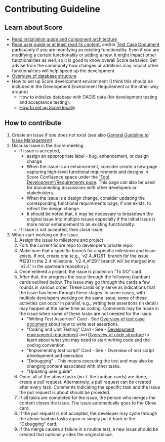 # Contributing Guideline

## Learn about Score
  - [Read installation guide and component architecture](https://github.com/OAGi/Score/wiki/Basic-Installation-Guide-using-Docker-for-Score-Application-Release-1.1.2-and-up)
  - [Read user guide or at least read its content.](./user_guide/ScoreUserGuide.rst) and/or [Test Case Document](./test_cases/) particularly if you are modifying an existing functionality. Even if you are modifying a certain functionality or adding a new, it might impact other functionalities as well, so it is good to know overall Score behavior. Get advise from the community how changes or additions may impact other functionalities will help speed up the development.
  - [Overview of database structure](https://oagiscore.atlassian.net/wiki/spaces/SCORE/pages/4403363841/Overview+of+Score+Database+Structure)
  - How to set up Score development environment (I think this should be included in the Development Environment Requirement or the other way around)
    - How to initialize database with OAGIS data (for development testing and acceptance testing).
    - [How to set up Score locally](https://github.com/OAGi/Score/wiki/Getting-Score-develop-environments-with-Docker,-Node.js,-and-JDK.)
## How to contribute  
1. Create an issue if one does not exist (see also [General Guideline to Issue Management](./GeneralGuidelineToIssueManagement.md))
2. Discuss issue in the Score meeting
    - If issue is accepted,
        - assign an apppropriate label - bug, enhancement, or design change
        - When the issue is an enhancement, consider create a new page capturing high-level functional requirements and designs in Score Confluence space under the ['Tool Development'/Requirements page](https://oagiscore.atlassian.net/wiki/spaces/SCORE/pages/412385290/Requirements). This page can also be used for documenting discussions with other developers or stakeholders.
        - When the issue is a design change, consider updating the corresponding functional requirements page, if one exists, to reflect the design change.
        - It should be noted that, it may be necessary to breakdown the original issue into multiple issues especially if the initial issue is more minor enhancement to an existing functionality.  
    - If issue is not accepted, then close issue.
3. When start working on the issue.
    1. Assign the issue to milestone and project
    2. Fork the current Score repo to developer's private repo.
    3. Make sure that a specific branch for a specific milestone and issue exists. If not, create one (e.g., 'v2.4_#1291' branch for the issue #1291 in the 2.4 milestone. 'v2.4_#1291' branch will be merged into 'v2.4' in the upstream repository.)
    4. Once entered a project, the issue is placed on "To DO" card.
    5. After that, the progress the issue through the following (kanban) cards outlined below. The issue may go through the cards a few rounds in various order. These cards only serve as indications that the issue has been through these stages. In some cases, with multiple developers working on the same issue, some of these activities can occur in parallel, e.g., writing test assertions (in detail) may happen at the same time as coding. Comments may be made in the issue when some of these tasks are not needed for the issue. 
        - "Writing Test Assertion" Card - See [Overview of test case document](./OverviewOfTestCaseDocument.md) about how to write test assertions.
        - "Coding and Unit Testing" Card - See - [Development environment requirement](https://github.com/OAGi/Score/wiki/Getting-Score-develop-environments-with-Docker,-Node.js,-and-JDK.) and [Overview of code structure](https://oagiscore.atlassian.net/wiki/spaces/SCORE/pages/4417093633/Overview+of+Code+Structure) to learn about what you may need to start writing code and the coding convention.
        - "Implementing test script" Card - See - Overview of test script development and execution
        - "Debugging" - This means executing the test and may also be changing content associated with other tasks.
        - "Updating user guide"
    6. Once, all of the above tasks (w.r.t. the kanban cards) are done, create a pull request. Alternatively, a pull request can be created after every task. Comments indicating the specific task and the issue the pull request is about should be provided.
    7. If all tasks are completed for the issue, the person who merges the content closes the issue. The issue automatically goes to the Close card.
    8. If the pull request is not accepted, the developer may cycle through the above kanban tasks again or simply put it back in the "Debugging" card.
    9. If the merge causes a failure in a routine test, a new issue should be created that optionally cites the original issue.
